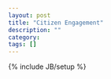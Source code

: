 ```yaml
---
layout: post
title: "Citizen Engagement"
description: ""
category: 
tags: []
---
```

{% include JB/setup %}
